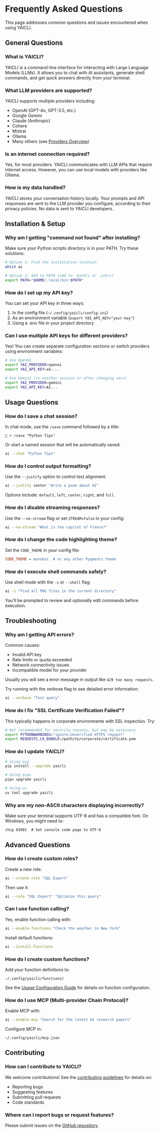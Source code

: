 # Frequently Asked Questions

This page addresses common questions and issues encountered when using YAICLI.

## General Questions

### What is YAICLI?

YAICLI is a command-line interface for interacting with Large Language Models (LLMs). It allows you to chat with AI assistants, generate shell commands, and get quick answers directly from your terminal.

### What LLM providers are supported?

YAICLI supports multiple providers including:
- OpenAI (GPT-4o, GPT-3.5, etc.)
- Google Gemini
- Claude (Anthropic)
- Cohere
- Mistral
- Ollama
- Many others (see [Providers Overview](providers/overview.md))

### Is an internet connection required?

Yes, for most providers. YAICLI communicates with LLM APIs that require internet access. However, you can use local models with providers like Ollama.

### How is my data handled?

YAICLI stores your conversation history locally. Your prompts and API responses are sent to the LLM provider you configure, according to their privacy policies. No data is sent to YAICLI developers.

## Installation & Setup

### Why am I getting "command not found" after installing?

Make sure your Python scripts directory is in your PATH. Try these solutions:

```bash
# Option 1: Find the installation location
which ai

# Option 2: Add to PATH (add to .bashrc or .zshrc)
export PATH="$HOME/.local/bin:$PATH"
```

### How do I set up my API key?

You can set your API key in three ways:
1. In the config file (`~/.config/yaicli/config.ini`)
2. As an environment variable (`export YAI_API_KEY="your-key"`)
3. Using a .env file in your project directory

### Can I use multiple API keys for different providers?

Yes! You can create separate configuration sections or switch providers using environment variables:

```bash
# Use OpenAI
export YAI_PROVIDER=openai
export YAI_API_KEY=sk-...

# Use Gemini (in another session or after changing vars)
export YAI_PROVIDER=gemini
export YAI_API_KEY=AI...
```

## Usage Questions

### How do I save a chat session?

In chat mode, use the `/save` command followed by a title:
```
💬 > /save "Python Tips"
```

Or start a named session that will be automatically saved:
```bash
ai --chat "Python Tips"
```

### How do I control output formatting?

Use the `--justify` option to control text alignment:
```bash
ai --justify center "Write a poem about AI"
```

Options include: `default`, `left`, `center`, `right`, and `full`.

### How do I disable streaming responses?

Use the `--no-stream` flag or set `STREAM=false` in your config:
```bash
ai --no-stream "What is the capital of France?"
```

### How do I change the code highlighting theme?

Set the `CODE_THEME` in your config file:
```ini
CODE_THEME = monokai  # or any other Pygments theme
```

### How do I execute shell commands safely?

Use shell mode with the `-s` or `--shell` flag:
```bash
ai -s "Find all PNG files in the current directory"
```
You'll be prompted to review and optionally edit commands before execution.

## Troubleshooting

### Why am I getting API errors?

Common causes:
- Invalid API key
- Rate limits or quota exceeded
- Network connectivity issues
- Incompatible model for your provider

Usually you will see a error message in output like `429 too many requests`.

Try running with the verbose flag to see detailed error information:
```bash
ai --verbose "Test query"
```

### How do I fix "SSL Certificate Verification Failed"?

This typically happens in corporate environments with SSL inspection. Try:

```bash
# Not recommended for security reasons, but may be necessary
export PYTHONWARNINGS="ignore:Unverified HTTPS request"
export REQUESTS_CA_BUNDLE=/path/to/corporate/certificate.pem
```

### How do I update YAICLI?

```bash
# Using pip
pip install --upgrade yaicli

# Using pipx
pipx upgrade yaicli

# Using uv
uv tool upgrade yaicli
```

### Why are my non-ASCII characters displaying incorrectly?

Make sure your terminal supports UTF-8 and has a compatible font. On Windows, you might need to:
```
chcp 65001  # Set console code page to UTF-8
```

## Advanced Questions

### How do I create custom roles?

Create a new role:
```bash
ai --create-role "SQL Expert"
```

Then use it:
```bash
ai --role "SQL Expert" "Optimize this query"
```

### Can I use function calling?

Yes, enable function calling with:
```bash
ai --enable-functions "Check the weather in New York"
```

Install default functions:
```bash
ai --install-functions
```

### How do I create custom functions?

Add your function definitions to:
```
~/.config/yaicli/functions/
```

See the [Usage Configuration Guide](usage/configuration.md#function-settings) for details on function configuration.

### How do I use MCP (Multi-provider Chain Protocol)?

Enable MCP with:
```bash
ai --enable-mcp "Search for the latest AI research papers"
```

Configure MCP in:
```
~/.config/yaicli/mcp.json
```

## Contributing

### How can I contribute to YAICLI?

We welcome contributions! See the [contributing guidelines](contributing.md) for details on:
- Reporting bugs
- Suggesting features
- Submitting pull requests
- Code standards

### Where can I report bugs or request features?

Please submit issues on the [GitHub repository](https://github.com/belingud/yaicli/issues).
